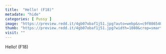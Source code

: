 ```yaml
---
title:  "Hello! (F18)"
metadate: "hide"
categories: [ Pussy ]
image: "https://preview.redd.it/4gb07obaf1j51.jpg?auto=webp&s=c9f086540db413c0ef7a25f92d9f871958bf8bd7"
thumb: "https://preview.redd.it/4gb07obaf1j51.jpg?width=1080&crop=smart&auto=webp&s=adecae26aa973d06d5eca453e11d0ea93cb7174c"
visit: ""
---
```

Hello! (F18)
